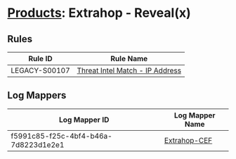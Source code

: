 # [Products](README.md): Extrahop - Reveal(x)

## Rules

|Rule ID|Rule Name|
|----|----|
|LEGACY-S00107|[Threat Intel Match - IP Address](../rules/LEGACY-S00107.md)|


## Log Mappers

|Log Mapper ID|Log Mapper Name|
|----|----|
|f5991c85-f25c-4bf4-b46a-7d8223d1e2e1|[Extrahop-CEF](../mappings/f5991c85-f25c-4bf4-b46a-7d8223d1e2e1.md)|



